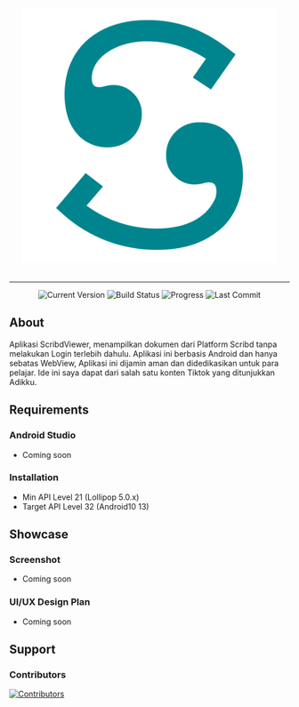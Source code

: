 <p align="center">
  <a href="#/">
    <img width="460" src="https://raw.githubusercontent.com/ArdityoCahyo/ScribdViewer/master/app/src/main/res/drawable/scribd_logo.png" title="ScribdViewer" alt="ScribdViewer">
  </a>
  <br>
  <br>
</p>
<hr/>
<p align="center">
  <img src="https://badgen.net/badge/version/v1.0-alpha/blue" title="Current Version" alt="Current Version">
  <img src="https://badgen.net/badge/build/alpha/grey" title="Build Status" alt="Build Status">
  <img src="https://badgen.net/badge/progress/100%25/yellow" title="Progress" alt="Progress">                                                                                 
  <img src="https://badgen.net/github/last-commit/ArdityoCahyo/ScribdViewer" title="Last Commit" alt="Last Commit">                                                                 
</p>

## About

Aplikasi ScribdViewer, menampilkan dokumen dari Platform Scribd tanpa melakukan Login terlebih dahulu. Aplikasi ini berbasis Android dan hanya sebatas WebView, Aplikasi ini dijamin aman dan didedikasikan untuk para pelajar. Ide ini saya dapat dari salah satu konten Tiktok yang ditunjukkan Adikku.

## Requirements

### Android Studio
* Coming soon

### Installation
* Min API Level 21      (Lollipop   5.0.x)
* Target API Level 32   (Android10  13)

## Showcase

### Screenshot
* Coming soon

### UI/UX Design Plan
* Coming soon

## Support

### Contributors

<a href="https://github.com/ArdityoCahyo/ScribdViewer/graphs/contributors">
  <img src="https://contributors-img.web.app/image?repo=ArdityoCahyo/ScribdViewer" title="Contributors" alt="Contributors"/>
</a>